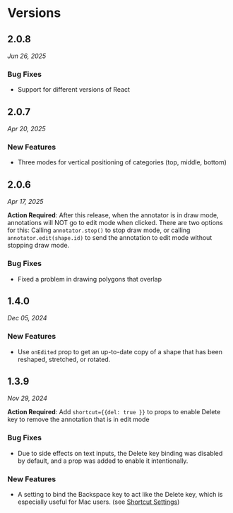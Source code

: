 # Versions

## 2.0.8

_Jun 26, 2025_

### Bug Fixes
* Support for different versions of React

## 2.0.7

_Apr 20, 2025_

### New Features
* Three modes for vertical positioning of categories (top, middle, bottom)

## 2.0.6

_Apr 17, 2025_

__Action Required__: After this release, when the annotator is in draw mode, annotations will NOT go to edit mode when clicked. There are two options for this: Calling `annotator.stop()` to stop draw mode, or calling `annotator.edit(shape.id)` to send the annotation to edit mode without stopping draw mode.

### Bug Fixes
* Fixed a problem in drawing polygons that overlap
  
## 1.4.0

_Dec 05, 2024_

### New Features
* Use `onEdited` prop to get an up-to-date copy of a shape that has been reshaped, stretched, or rotated.

## 1.3.9

_Nov 29, 2024_

__Action Required__: Add `shortcut={{del: true }}` to props to enable Delete key to remove the annotation that is in edit mode

### Bug Fixes
* Due to side effects on text inputs, the Delete key binding was disabled by default, and a prop was added to enable it intentionally.

### New Features
* A setting to bind the Backspace key to act like the Delete key, which is especially useful for Mac users. (see [Shortcut Settings](https://github.com/TaqBostan/react-image-label?tab=readme-ov-file#shortcut-settings))